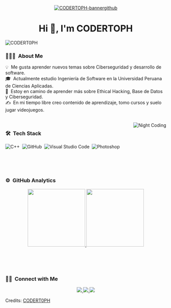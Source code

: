<p align="center">
<a href="https://ibb.co/nnxbMxd"><img src="https://i.ibb.co/yYHXFHv/CODERTOPH-bannergithub.png" alt="CODERTOPH-bannergithub" border="0"></a>

<h1 align="center">Hi 👋, I'm CODERTOPH</a></h1>

<p align="left"> <img src="https://komarev.com/ghpvc/?username=CODERT0PH&label=Profile%20views&color=0e75b6&style=flat" alt="CODERT0PH" /> </p>
  
### 👨🏻‍💻 &nbsp;About Me

💡 &nbsp;Me gusta aprender nuevos temas sobre Ciberseguridad y desarrollo de software.\
🎓 &nbsp;Actualmente estudio Ingeniería de Software en la Universidad Peruana de Ciencias Aplicadas.\
🌱 &nbsp;Estoy en camino de aprender más sobre Ethical Hacking, Base de Datos y Ciberseguridad.\
✍️ &nbsp;En mi tiempo libre creo contenido de aprendizaje, tomo cursos y suelo jugar videojuegos.

<br>
<img alt="Night Coding" src="https://raw.githubusercontent.com/CODERT0PH/CODERT0PH/master/assets/Night-Coding.gif" align="right"/>

### 🛠 &nbsp;Tech Stack

![C++](https://img.shields.io/badge/-C++-05122A?style=flat&logo=C%2B%2B&logoColor=00599C)&nbsp;
![GitHub](https://img.shields.io/badge/-GitHub-05122A?style=flat&logo=github)&nbsp;
![Visual Studio Code](https://img.shields.io/badge/-Visual%20Studio%20Code-05122A?style=flat&logo=visual-studio-code&logoColor=007ACC)&nbsp;
![Photoshop](https://img.shields.io/badge/-Photoshop-05122A?style=flat&logo=adobe-photoshop)&nbsp;

<br><br><br>

### ⚙️ &nbsp;GitHub Analytics

<p align="center">
<a href="[https://github.com/CODERT0PH]">
  <img height="180em" src="https://github-readme-stats-eight-theta.vercel.app/api?username=CODERT0PH&show_icons=true&theme=algolia&include_all_commits=true&count_private=true"/>
  <img height="180em" src="https://github-readme-stats-eight-theta.vercel.app/api/top-langs/?username=CODERT0PH&layout=compact&langs_count=8&theme=algolia"/>
</a>
</p>
<br><br><br>

### 🤝🏻 &nbsp;Connect with Me

<p align="center">
  <a href="https://www.linkedin.com/in/christoper-steven-rivas-castillo-a16762322/">
    <img src="https://img.shields.io/badge/-Christoper%20Steven%20Rivas%20Castillo-0077B5?style=flat&logo=Linkedin&logoColor=white"/>
  </a>
  <a href="https://www.instagram.com/codertoph/">
    <img src="https://img.shields.io/badge/-@codertoph-E4405F?style=flat&logo=Instagram&logoColor=white"/>
  </a>
  <a href="https://www.youtube.com/@CODERTOPH">
    <img src="https://img.shields.io/badge/-CODERTOPH-FF0000?style=flat&logo=YouTube&logoColor=white"/>
  </a>
</p>

Credits: [CODERT0PH](https://github.com/CODERT0PH)
